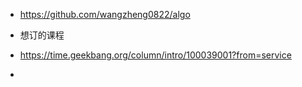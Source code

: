 * https://github.com/wangzheng0822/algo

* 想订的课程
* https://time.geekbang.org/column/intro/100039001?from=service
* 